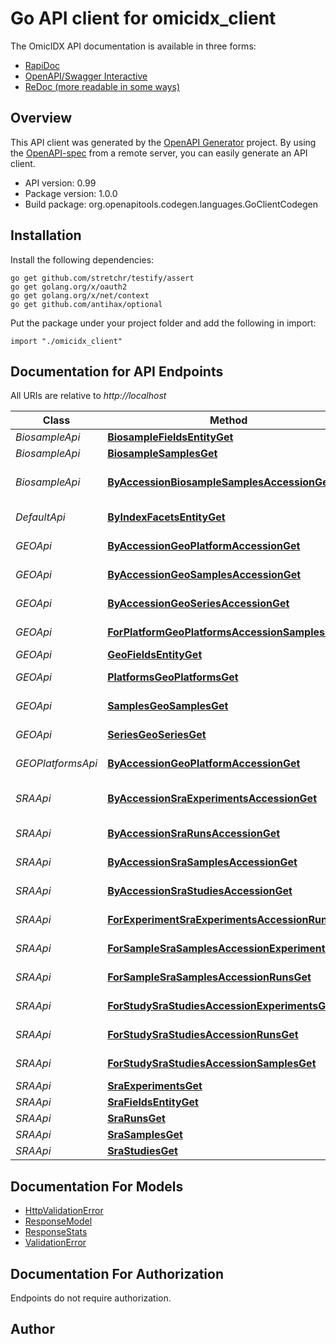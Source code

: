 # Go API client for omicidx_client





The OmicIDX API documentation is available in three forms:

- [RapiDoc](/docs)
- [OpenAPI/Swagger Interactive](/swaggerdoc)
- [ReDoc (more readable in some ways)](/redoc)



## Overview
This API client was generated by the [OpenAPI Generator](https://openapi-generator.tech) project.  By using the [OpenAPI-spec](https://www.openapis.org/) from a remote server, you can easily generate an API client.

- API version: 0.99
- Package version: 1.0.0
- Build package: org.openapitools.codegen.languages.GoClientCodegen

## Installation

Install the following dependencies:

```shell
go get github.com/stretchr/testify/assert
go get golang.org/x/oauth2
go get golang.org/x/net/context
go get github.com/antihax/optional
```

Put the package under your project folder and add the following in import:

```golang
import "./omicidx_client"
```

## Documentation for API Endpoints

All URIs are relative to *http://localhost*

Class | Method | HTTP request | Description
------------ | ------------- | ------------- | -------------
*BiosampleApi* | [**BiosampleFieldsEntityGet**](docs/BiosampleApi.md#biosamplefieldsentityget) | **Get** /biosample/fields/{entity} | Mapping
*BiosampleApi* | [**BiosampleSamplesGet**](docs/BiosampleApi.md#biosamplesamplesget) | **Get** /biosample/samples | Biosamples
*BiosampleApi* | [**ByAccessionBiosampleSamplesAccessionGet**](docs/BiosampleApi.md#byaccessionbiosamplesamplesaccessionget) | **Get** /biosample/samples/{accession} | Biosample By Accession
*DefaultApi* | [**ByIndexFacetsEntityGet**](docs/DefaultApi.md#byindexfacetsentityget) | **Get** /facets/{entity} | Facets By Index
*GEOApi* | [**ByAccessionGeoPlatformAccessionGet**](docs/GEOApi.md#byaccessiongeoplatformaccessionget) | **Get** /geo/platform/{accession} | Platform By Accession
*GEOApi* | [**ByAccessionGeoSamplesAccessionGet**](docs/GEOApi.md#byaccessiongeosamplesaccessionget) | **Get** /geo/samples/{accession} | Sample By Accession
*GEOApi* | [**ByAccessionGeoSeriesAccessionGet**](docs/GEOApi.md#byaccessiongeoseriesaccessionget) | **Get** /geo/series/{accession} | Series By Accession
*GEOApi* | [**ForPlatformGeoPlatformsAccessionSamplesGet**](docs/GEOApi.md#forplatformgeoplatformsaccessionsamplesget) | **Get** /geo/platforms/{accession}/samples | Samples For Platform
*GEOApi* | [**GeoFieldsEntityGet**](docs/GEOApi.md#geofieldsentityget) | **Get** /geo/fields/{entity} | Mapping
*GEOApi* | [**PlatformsGeoPlatformsGet**](docs/GEOApi.md#platformsgeoplatformsget) | **Get** /geo/platforms | Search Platforms
*GEOApi* | [**SamplesGeoSamplesGet**](docs/GEOApi.md#samplesgeosamplesget) | **Get** /geo/samples | Search Samples
*GEOApi* | [**SeriesGeoSeriesGet**](docs/GEOApi.md#seriesgeoseriesget) | **Get** /geo/series | Search Series
*GEOPlatformsApi* | [**ByAccessionGeoPlatformAccessionGet**](docs/GEOPlatformsApi.md#byaccessiongeoplatformaccessionget) | **Get** /geo/platform/{accession} | Platform By Accession
*SRAApi* | [**ByAccessionSraExperimentsAccessionGet**](docs/SRAApi.md#byaccessionsraexperimentsaccessionget) | **Get** /sra/experiments/{accession} | Experiment By Accession
*SRAApi* | [**ByAccessionSraRunsAccessionGet**](docs/SRAApi.md#byaccessionsrarunsaccessionget) | **Get** /sra/runs/{accession} | Run By Accession
*SRAApi* | [**ByAccessionSraSamplesAccessionGet**](docs/SRAApi.md#byaccessionsrasamplesaccessionget) | **Get** /sra/samples/{accession} | Sample By Accession
*SRAApi* | [**ByAccessionSraStudiesAccessionGet**](docs/SRAApi.md#byaccessionsrastudiesaccessionget) | **Get** /sra/studies/{accession} | Study By Accession
*SRAApi* | [**ForExperimentSraExperimentsAccessionRunsGet**](docs/SRAApi.md#forexperimentsraexperimentsaccessionrunsget) | **Get** /sra/experiments/{accession}/runs | Runs For Experiment
*SRAApi* | [**ForSampleSraSamplesAccessionExperimentsGet**](docs/SRAApi.md#forsamplesrasamplesaccessionexperimentsget) | **Get** /sra/samples/{accession}/experiments | Experiments For Sample
*SRAApi* | [**ForSampleSraSamplesAccessionRunsGet**](docs/SRAApi.md#forsamplesrasamplesaccessionrunsget) | **Get** /sra/samples/{accession}/runs | Runs For Sample
*SRAApi* | [**ForStudySraStudiesAccessionExperimentsGet**](docs/SRAApi.md#forstudysrastudiesaccessionexperimentsget) | **Get** /sra/studies/{accession}/experiments | Experiments For Study
*SRAApi* | [**ForStudySraStudiesAccessionRunsGet**](docs/SRAApi.md#forstudysrastudiesaccessionrunsget) | **Get** /sra/studies/{accession}/runs | Runs For Study
*SRAApi* | [**ForStudySraStudiesAccessionSamplesGet**](docs/SRAApi.md#forstudysrastudiesaccessionsamplesget) | **Get** /sra/studies/{accession}/samples | Samples For Study
*SRAApi* | [**SraExperimentsGet**](docs/SRAApi.md#sraexperimentsget) | **Get** /sra/experiments | Experiments
*SRAApi* | [**SraFieldsEntityGet**](docs/SRAApi.md#srafieldsentityget) | **Get** /sra/fields/{entity} | Mapping
*SRAApi* | [**SraRunsGet**](docs/SRAApi.md#srarunsget) | **Get** /sra/runs | Runs
*SRAApi* | [**SraSamplesGet**](docs/SRAApi.md#srasamplesget) | **Get** /sra/samples | Samples
*SRAApi* | [**SraStudiesGet**](docs/SRAApi.md#srastudiesget) | **Get** /sra/studies | Studies


## Documentation For Models

 - [HttpValidationError](docs/HttpValidationError.md)
 - [ResponseModel](docs/ResponseModel.md)
 - [ResponseStats](docs/ResponseStats.md)
 - [ValidationError](docs/ValidationError.md)


## Documentation For Authorization

 Endpoints do not require authorization.



## Author



